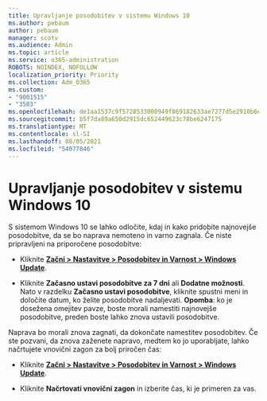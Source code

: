```yaml
---
title: Upravljanje posodobitev v sistemu Windows 10
ms.author: pebaum
author: pebaum
manager: scotv
ms.audience: Admin
ms.topic: article
ms.service: o365-administration
ROBOTS: NOINDEX, NOFOLLOW
localization_priority: Priority
ms.collection: Adm_O365
ms.custom:
- "9001515"
- "3583"
ms.openlocfilehash: de1aa1537c9f5728533000949f869182633ae7277d5e2910b6e572a10195571d
ms.sourcegitcommit: b5f7da89a650d2915dc652449623c78be6247175
ms.translationtype: MT
ms.contentlocale: sl-SI
ms.lasthandoff: 08/05/2021
ms.locfileid: "54077846"
---
```

# <a name="manage-updates-in-windows-10"></a>Upravljanje posodobitev v sistemu Windows 10

S sistemom Windows 10 se lahko odločite, kdaj in kako pridobite najnovejše posodobitve, da se bo naprava nemoteno in varno zagnala. Če niste pripravljeni na priporočene posodobitve:

- Kliknite **[Začni > Nastavitve > Posodobitev in Varnost > Windows Update](ms-settings:windowsupdate)**.

- Kliknite **Začasno ustavi posodobitve za 7 dni** ali **Dodatne možnosti**. Nato v razdelku **Začasno ustavi posodobitve**, kliknite spustni meni in določite datum, ko želite posodobitve nadaljevati. **Opomba**: ko je dosežena omejitev pavze, boste morali namestiti najnovejše posodobitve, preden boste lahko znova ustavili posodobitve.

Naprava bo morali znova zagnati, da dokončate namestitev posodobitev. Če ste pozvani, da znova zaženete napravo, medtem ko jo uporabljate, lahko načrtujete vnovični zagon za bolj priročen čas:

- Kliknite **[Začni > Nastavitve > Posodobitev in Varnost > Windows Update](ms-settings:windowsupdate)**.

- Kliknite **Načrtovati vnovični zagon** in izberite čas, ki je primeren za vas.
